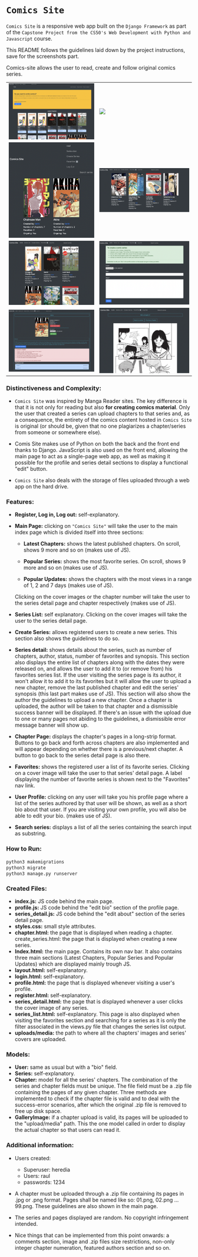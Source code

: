 # `Comics Site`

``Comics Site`` is a responsive web app built on the `Django Framework` as part of the `Capstone Project from the CS50's Web Development with Python and Javascript` course.

This README follows the guidelines laid down by the project instructions, save for the screenshots part.

Comics-site allows the user to read, create and follow original comics series.

<table>
  <tr>
    <td><img src="./screenshots/00.png"></td>
    <td><img src="./screenshots/06.png"></td>
  </tr>
  <tr>
    <td><img src="./screenshots/07.png"></td>
    <td><img src="./screenshots/02.png"></td>
  </tr>
  <tr>
    <td><img src="./screenshots/01.png"></td>
    <td><img src="./screenshots/03.png"></td>
  </tr>
  <tr>
    <td><img src="./screenshots/04.png"></td>
    <td><img src="./screenshots/05.png"></td>
  </tr>
 </table>

### **Distinctiveness and Complexity:** 

- `Comics Site` was inspired by Manga Reader sites. The key difference is that it is not only for reading but also **for creating comics material**. Only the user that created a series can upload chapters to that series and, as a consequence, the entirety of the comics content hosted in `Comics Site` is original (or should be, given that no one plagiarizes a chapter/series from someone or somewhere else).

- Comis Site makes use of Python on both the back and the front end thanks to Django. JavaScript is also used on the front end, allowing the main page to act as a single-page web app, as well as making it possible for the profile and series detail sections to display a functional "edit" button.

- `Comics Site` also deals with the storage of files uploaded through a web app on the hard drive.

### **Features:**

- **Register, Log in, Log out:** self-explanatory.

- **Main Page:** clicking on `"Comics Site"` will take the user to the main index page which is divided itself into three sections: 

    - **Latest Chapters:** shows the latest published chapters. On scroll, shows 9 more and so on (makes use of JS).

    - **Popular Series:** shows the most favorite series. On scroll, shows 9 more and so on (makes use of JS).

    - **Popular Updates:** shows the chapters with the most views in a range of 1, 2 and 7 days (makes use of JS).

    Clicking on the cover images or the chapter number will take the user to the series detail page and chapter respectively (makes use of JS).

- **Series List:** self explanatory. Clicking on the cover images will take the user to the series detail page.

- **Create Series:** allows registered users to create a new series. This section also shows the guidelines to do so.

- **Series detail:** shows details about the series, such as number of chapters, author, status, number of favorites and synopsis. This section also displays the entire list of chapters along with the dates they were released on, and allows the user to add it to (or remove from) his favorites series list. If the user visiting the series page is its author, it won't allow it to add it to its favorites but it will allow the user to upload a new chapter, remove the last published chapter and edit the series' synopsis (this last part makes use of JS). This section will also show the author the guidelines to upload a new chapter. Once a chapter is uploaded, the author will be taken to that chapter and a dismissible success banner will be displayed. If there's an issue with the upload due to one or many pages not abiding to the guidelines, a dismissible error message banner will show up.

- **Chapter Page:** displays the chapter's pages in a long-strip format. Buttons to go back and forth across chapters are also implemented and will appear depending on whether there is a previous/next chapter. A button to go back to the series detail page is also there.

- **Favorites:** shows the registered user a list of its favorite series. Clicking on a cover image will take the user to that series' detail page. A label displaying the number of favorite series is shown next to the "Favorites" nav link.

- **User Profile:** clicking on any user will take you his profile page where a list of the series authored by that user will be shown, as well as a short bio about that user. If you are visiting your own profile, you will also be able to edit your bio. (makes use of JS).

- **Search series:** displays a list of all the series containing the search input as substring.

### How to Run: 

```
python3 makemigrations
python3 migrate
python3 manage.py runserver
```

### Created Files:

- **index.js:** JS code behind the main page.
- **profile.js:** JS code behind the "edit bio" section of the profile page.
- **series_detail.js:** JS code behind the "edit about" section of the series detail page.
- **styles.css:** small style attributes.
- **chapter.html:** the page that is displayed when reading a chapter.
create_series.html: the page that is displayed when creating a new series. 
- **Index.html:** the main page. Contains its own nav bar. It also contains three main sections (Latest Chapters, Popular Series and Popular Updates) which are displayed mainly trough JS.
- **layout.html:** self-explanatory.
- **login.html:** self-explanatory.
- **profile.html:** the page that is displayed whenever visiting a user's profile.
- **register.html:** self-explanatory.
- **series_detail.html:** the page that is displayed whenever a user clicks the cover image of any series.
- **series_list.html:** self-explanatory. This page is also displayed when visiting the favorites section and searching for a series as it is only the filter associated in the views.py file that changes the series list output.
- **uploads/media:** the path to where all the chapters' images and series' covers are uploaded.

### Models: 

- **User:** same as usual but with a "bio" field.
- **Series:** self-explanatory.
- **Chapter:** model for all the series' chapters. The combination of the series and chapter fields must be unique. The file field must be a .zip file containing the pages of any given chapter. Three methods are implemented to check if the chapter file is valid and to deal with the success-error scenarios, after which the original .zip file is removed to free up disk space.
- **GalleryImage:** if a chapter upload is valid, its pages will 
be uploaded to the "upload/media" path. This the one model called in order to display the actual chapter so that users can read it.

### Additional information:

- Users created:
    - Superuser: heredia
    - Users: raul
    - passwords: 1234

- A chapter must be uploaded through a .zip file containing its pages in .jpg or .png format. Pages shall be named like so: 01.png, 02.png ... 99.png. These guidelines are also shown in the main page.

- The series and pages displayed are random. No copyright infringement intended.

- Nice things that can be implemented from this point onwards: a comments section, image and .zip files size restrictions, non-only integer chapter numeration, featured authors section and so on.